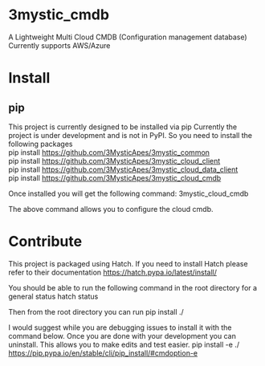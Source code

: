 # 3mystic_cmdb
A Lightweight Multi Cloud CMDB (Configuration management database)
Currently supports AWS/Azure

# Install

## pip

This project is currently designed to be installed via pip
Currently the project is under development and is not in PyPI. 
So you need to install the following packages <br/>
pip install https://github.com/3MysticApes/3mystic_common <br/>
pip install https://github.com/3MysticApes/3mystic_cloud_client <br/>
pip install https://github.com/3MysticApes/3mystic_cloud_data_client <br/>
pip install https://github.com/3MysticApes/3mystic_cloud_cmdb <br/>

Once installed you will get the following command:
3mystic_cloud_cmdb

The above command allows you to configure the cloud cmdb.

# Contribute

This project is packaged using Hatch. If you need to install Hatch please refer to their documentation
https://hatch.pypa.io/latest/install/


You should be able to run the following command in the root directory for a general status
hatch status

Then from the root directory you can run
pip install ./

I would suggest while you are debugging issues to install it with the command below. Once you are done with your development you can uninstall. This allows you to make edits and test easier.
pip install -e ./
https://pip.pypa.io/en/stable/cli/pip_install/#cmdoption-e